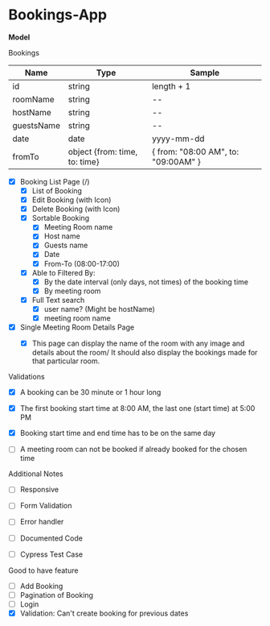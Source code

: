 # Bookings-App

**Model**

Bookings

| Name       | Type                          | Sample                              |
| ---------- | ----------------------------- | ----------------------------------- |
| id         | string                        | length + 1                          |
| roomName   | string                        | --                                  |
| hostName   | string                        | --                                  |
| guestsName | string                        | --                                  |
| date       | date                          | yyyy-mm-dd                          |
| fromTo     | object {from: time, to: time} | { from: "08:00 AM", to: "09:00AM" } |



- [x] Booking List Page (/)
  - [x] List of Booking
  - [x] Edit Booking (with Icon)
  - [x] Delete Booking (with Icon)
  - [x] Sortable Booking
    - [x] Meeting Room name
    - [x] Host name
    - [x] Guests name
    - [x] Date
    - [x] From-To (08:00-17:00)
  - [x] Able to Filtered By:
    - [x] By the date interval (only days, not times) of the booking time
    - [x] By meeting room
  - [x] Full Text search
    - [x] user name? (Might be hostName)
    - [x] meeting room name
- [x] Single Meeting Room Details Page
  - [x] This page can display the name of the room with any image and details about the room/
    It should also display the bookings made for that particular room.



Validations

- [x] A booking can be 30 minute or 1 hour long
- [x] The first booking start time at 8:00 AM, the last one (start time) at 5:00 PM
- [x] Booking start time and end time has to be on the same day
- [ ] A meeting room can not be booked if already booked for the chosen time



Additional Notes

- [ ] Responsive
- [ ] Form Validation
- [ ] Error handler
- [ ] Documented Code
- [ ] Cypress Test Case



Good to have feature

- [ ] Add Booking
- [ ] Pagination of Booking
- [ ] Login
- [x] Validation: Can't create booking for previous dates
